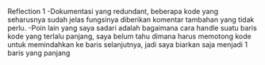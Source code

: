 Reflection 1
-Dokumentasi yang redundant, beberapa kode yang seharusnya sudah jelas fungsinya diberikan komentar tambahan yang tidak perlu.
-Poin lain yang saya sadari adalah bagaimana cara handle suatu baris kode yang terlalu panjang, saya belum tahu dimana harus memotong kode untuk memindahkan ke baris selanjutnya, jadi saya biarkan saja menjadi 1 baris yang panjang
